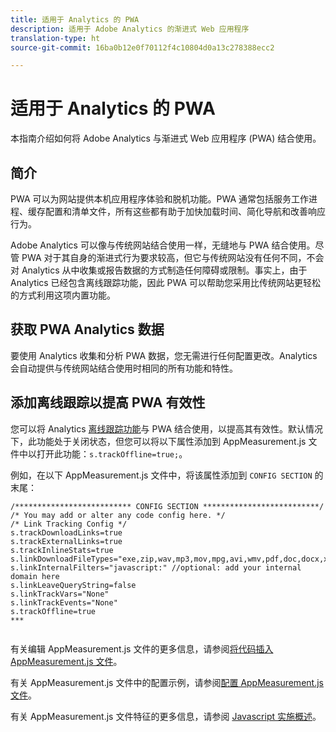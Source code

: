 ```yaml
---
title: 适用于 Analytics 的 PWA
description: 适用于 Adobe Analytics 的渐进式 Web 应用程序
translation-type: ht
source-git-commit: 16ba0b12e0f70112f4c10804d0a13c278388ecc2

---
```



# 适用于 Analytics 的 PWA

本指南介绍如何将 Adobe Analytics 与渐进式 Web 应用程序 (PWA) 结合使用。

## 简介

PWA 可以为网站提供本机应用程序体验和脱机功能。PWA 通常包括服务工作进程、缓存配置和清单文件，所有这些都有助于加快加载时间、简化导航和改善响应行为。

Adobe Analytics 可以像与传统网站结合使用一样，无缝地与 PWA 结合使用。尽管 PWA 对于其自身的渐进式行为要求较高，但它与传统网站没有任何不同，不会对 Analytics 从中收集或报告数据的方式制造任何障碍或限制。事实上，由于 Analytics 已经包含离线跟踪功能，因此 PWA 可以帮助您采用比传统网站更轻松的方式利用这项内置功能。

## 获取 PWA Analytics 数据

要使用 Analytics 收集和分析 PWA 数据，您无需进行任何配置更改。Analytics 会自动提供与传统网站结合使用时相同的所有功能和特性。

## 添加离线跟踪以提高 PWA 有效性

您可以将 Analytics [离线跟踪功能](https://docs.adobe.com/content/help/en/analytics/implementation/javascript-implementation/offline-tracking.html)与 PWA 结合使用，以提高其有效性。默认情况下，此功能处于关闭状态，但您可以将以下属性添加到 AppMeasurement.js 文件中以打开此功能：`s.trackOffline=true;`。

例如，在以下 AppMeasurement.js 文件中，将该属性添加到 `CONFIG SECTION` 的末尾：

```
/************************** CONFIG SECTION **************************/ 
/* You may add or alter any code config here. */ 
/* Link Tracking Config */ 
s.trackDownloadLinks=true 
s.trackExternalLinks=true 
s.trackInlineStats=true 
s.linkDownloadFileTypes="exe,zip,wav,mp3,mov,mpg,avi,wmv,pdf,doc,docx,xls,xlsx,ppt,pptx" 
s.linkInternalFilters="javascript:" //optional: add your internal domain here 
s.linkLeaveQueryString=false 
s.linkTrackVars="None" 
s.linkTrackEvents="None" 
s.trackOffline=true
***
    
```


有关编辑 AppMeasurement.js 文件的更多信息，请参阅[将代码插入 AppMeasurement.js 文件](https://docs.adobe.com/content/help/en/analytics/implementation/implement-analytics-with-dtm/analytics-tool/t-appmeasurement-code.html)。

有关 AppMeasurement.js 文件中的配置示例，请参阅[配置 AppMeasurement.js 文件](https://docs.adobe.com/content/help/en/analytics/implementation/javascript-implementation/appmeasure-mjs-pagecode.html#section_042412C29CC249E298F19B2BC2F43CE7)。

有关 AppMeasurement.js 文件特征的更多信息，请参阅 [Javascript 实施概述](https://docs.adobe.com/content/help/en/analytics/implementation/javascript-implementation/appmeasurement-js/appmeasure-mjs.html)。
